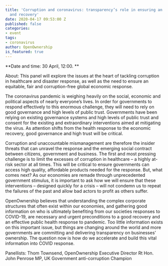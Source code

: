 ```yaml
---
title: 'Corruption and coronavirus: transparency’s role in ensuring an effective response
  and recovery'
date: 2020-04-17 09:53:00 Z
published: false
categories:
- event
tags:
- coronavirus
author: OpenOwnership
is_featured: true
---
```


**Date and time: 30 April, 12:00. **

About: This panel will explore the issues at the heart of tackling corruption in healthcare and disaster response, as well as the need to ensure an equitable, fair and corruption-free global economic response. 

The coronavirus pandemic is weighing heavily on the social, economic and political aspects of nearly everyone’s lives. In order for governments to respond effectively to this enormous challenge, they will need to rely on good governance and high levels of public trust. Governments have been relying on existing governance systems and high levels of public trust and consent for the existing and extraordinary interventions aimed at mitigating the virus. As attention shifts from the health response to the economic recovery, good governance and high trust will be critical. 

Corruption and unaccountable mismanagement are therefore the insider threats that can unravel the response and the emerging social contract between citizens, government and business. The first and most pressing challenge is to limit the excesses of corruption in healthcare – a highly at-risk sector at all times. This will be critical to ensure governments can access high quality, affordable products needed for the response. But, what comes next? As our economies are remade through unprecedented government stimulus, it is important to ask how we will ensure that these interventions – designed quickly for a crisis – will not condemn us to repeat the failures of the past and allow bad actors to profit as others suffer. 

OpenOwnership believes that understanding the complex corporate structures that often exist within our economies, and gathering good information on who is ultimately benefiting from our societies responses to COVID-19, are necessary and urgent preconditions to a good recovery and an effective public health response to pandemic. Too little information exists on this important issue, but things are changing around the world and more governments are committing and delivering transparency on businesses’ ownership. The question now is how do we accelerate and build this vital information into COVID response.

Panellists: 
Thom Townsend, OpenOwnership Executive Director 
Rt Hon. John Penrose MP, UK Government anti-corruption Champion